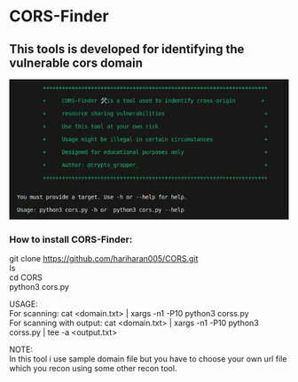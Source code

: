 # CORS-Finder
## This tools is developed for identifying the vulnerable cors domain

![alt text](https://raw.githubusercontent.com/hariharan005/CORS/main/banner/Screenshot%20from%202023-07-01%2015-15-12.png)

### How to install CORS-Finder:
 git clone https://github.com/hariharan005/CORS.git     
 ls    
 cd CORS    
 python3 cors.py   
              

USAGE:                       
       For scanning:  cat <domain.txt> | xargs -n1 -P10 python3 corss.py                           
       For scanning with output:  cat <domain.txt> | xargs -n1 -P10 python3 corss.py | tee -a <output.txt>

NOTE:  
       In this tool i use sample domain file but you have to choose your own url file which you recon using some other recon tool.
